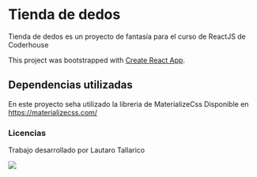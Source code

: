 # Tienda de dedos

Tienda de dedos es un proyecto de fantasía para el curso de ReactJS de Coderhouse

This project was bootstrapped with [Create React App](https://github.com/facebook/create-react-app).

## Dependencias utilizadas

En este proyecto seha utilizado la libreria de MaterializeCss
Disponible en https://materializecss.com/

### Licencias

Trabajo desarrollado por Lautaro Tallarico

![](proyectoLT.gif)
